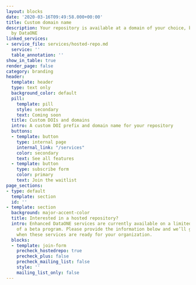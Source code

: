 ```yaml
---
layout: blocks
date: '2020-03-16T09:49:58.000+00:00'
title: Custom domain name
description: Your repository is available at a domain of your choice, but hosted
  by DataONE
linked_services:
- service_file: services/hosted-repo.md
  service: ''
  table_annotation: ''
show_in_table: true
render_page: false
category: branding
header:
  template: header
  type: text only
  background_color: default
  pill:
    template: pill
    style: secondary
    text: Coming soon
  title: Custom DOIs and domains
  intro: A custom DOI prefix and domain name for your repository
  buttons:
  - template: button
    type: internal page
    internal_link: "/services"
    color: secondary
    text: See all features
  - template: button
    type: subscribe form
    color: primary
    text: Join the waitlist
page_sections:
- type: default
  template: section
  id: ''
- template: section
  background: major-accent-color
  title: Interested in a hosted repository?
  intro: Enhanced DataONE services are currently available on a limited basis as part
    of a beta program. Please provide the information below and we’ll get in touch
    when these services are ready for your organization.
  blocks:
  - template: join-form
    precheck_hostedrepo: true
    precheck_plus: false
    precheck_mailing_list: false
    style: ''
    mailing_list_only: false
---
```

